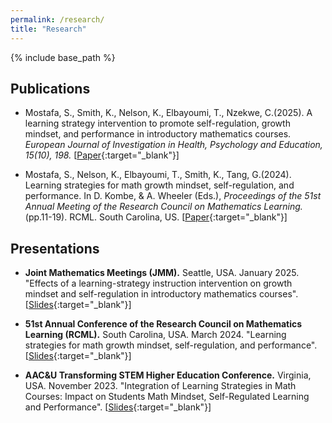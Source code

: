 ```yaml
---
permalink: /research/
title: "Research"
---
```


{% include base_path %}

## Publications

+ Mostafa, S., Smith, K., Nelson, K., Elbayoumi, T., Nzekwe, C.(2025). A learning strategy intervention to promote self-regulation, growth mindset, and performance in introductory mathematics courses. *European Journal of Investigation in Health, Psychology and Education, 15(10), 198.* [[Paper](https://doi.org/10.3390/ejihpe15100198){:target="_blank"}]

+ Mostafa, S., Nelson, K., Elbayoumi, T., Smith, K., Tang, G.(2024). Learning strategies for math growth mindset, self-regulation, and performance. In D. Kombe, & A. Wheeler (Eds.), *Proceedings of the 51st Annual Meeting of the Research Council on Mathematics Learning.* (pp.11-19). RCML. South Carolina, US. [[Paper](https://github.com/mathlsincat/mathlsincat.github.io/blob/2c8d2bdd78e3894fb09f3311cd158f195dc7a180/files/Publications/RCML2024-Paper.pdf){:target="_blank"}]

## Presentations

+ **Joint Mathematics Meetings (JMM).** Seattle, USA. January 2025. "Effects of a learning-strategy instruction intervention on growth mindset and self-regulation in introductory mathematics courses". [[Slides](https://github.com/mathlsincat/mathlsincat.github.io/blob/2c8d2bdd78e3894fb09f3311cd158f195dc7a180/files/Publications/JMM2025-Slides.pdf){:target="_blank"}]

+ **51st Annual Conference of the Research Council on Mathematics Learning (RCML).** South Carolina, USA. March 2024. "Learning strategies for math growth mindset, self-regulation, and performance". [[Slides](https://github.com/mathlsincat/mathlsincat.github.io/blob/2c8d2bdd78e3894fb09f3311cd158f195dc7a180/files/Publications/RCML2024-Slides.pdf){:target="_blank"}]

+ **AAC&U Transforming STEM Higher Education Conference.** Virginia, USA. November 2023. "Integration of Learning Strategies in Math Courses: Impact on Students Math Mindset, Self-Regulated Learning and Performance". [[Slides](https://github.com/mathlsincat/mathlsincat.github.io/blob/2c8d2bdd78e3894fb09f3311cd158f195dc7a180/files/Publications/AACU-STEMConf2023-Slides.pdf){:target="_blank"}]


